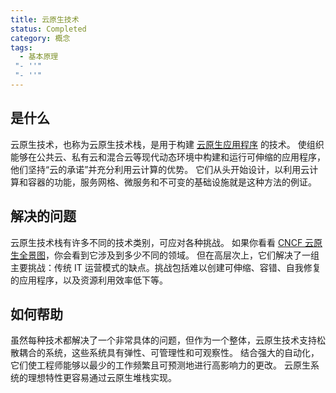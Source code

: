 ```yaml
---
title: 云原生技术
status: Completed
category: 概念
tags:
  - 基本原理
 "- ''"
 "- ''"
---
```


## 是什么

云原生技术，也称为云原生技术栈，是用于构建 [云原生应用程序](/zh-cn/cloud-native-apps/) 的技术。 使组织能够在公共云、私有云和混合云等现代动态环境中构建和运行可伸缩的应用程序，他们坚持“云的承诺”并充分利用云计算的优势。 它们从头开始设计，以利用云计算和容器的功能，服务网格、微服务和不可变的基础设施就是这种方法的例证。

## 解决的问题

云原生技术栈有许多不同的技术类别，可应对各种挑战。 如果你看看 [CNCF 云原生全景图](https://landscape.cncf.io/)，你会看到它涉及到多少不同的领域。 但在高层次上，它们解决了一组主要挑战：传统 IT 运营模式的缺点。挑战包括难以创建可伸缩、容错、自我修复的应用程序，以及资源利用效率低下等。

## 如何帮助

虽然每种技术都解决了一个非常具体的问题，但作为一个整体，云原生技术支持松散耦合的系统，这些系统具有弹性、可管理性和可观察性。 结合强大的自动化，它们使工程师能够以最少的工作频繁且可预测地进行高影响力的更改。 云原生系统的理想特性更容易通过云原生堆栈实现。
